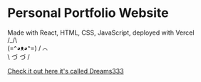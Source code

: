 # Personal Portfolio Website

Made with React, HTML, CSS, JavaScript, deployed with Vercel
<br>
 /\_/\  
(=^◕ᴥ◕^=)
/   ⌒   \
\  づ  づ /


[Check it out here it's called Dreams333](https://dreams333.com) 